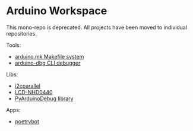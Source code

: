 
Arduino Workspace
=====================

This mono-repo is deprecated. All projects have been moved to individual repositories.

Tools:

* [arduino.mk Makefile system](https://github.com/kimballa/arduino-makefile)
* [arduino-dbg CLI debugger](https://github.com/kimballa/arduino-dbg)

Libs:

* [i2cparallel](https://github.com/kimballa/i2cparallel)
* [LCD-NHD0440](https://github.com/kimballa/LCD-NHD0440)
* [PyArduinoDebug library](https://github.com/kimballa/PyArduinoDebug)

Apps:

* [poetrybot](https://github.com/kimballa/poetrybot)
